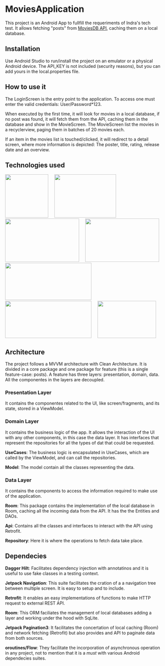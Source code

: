 # MoviesApplication

This project is an Android App to fullfill  the requeriments of Indra's tech test. It allows fetching "posts" from [MoviesDB API](https://developers.themoviedb.org/3/getting-started/introduction), caching them on a local database.

## Installation

Use Android Studio to run/install the project on an emulator or a physical Android device. The API_KEY is not included (security reasons), but you can add yours in the local.properties file.

## How to use it

The LoginScreen is the entry point to the application. To access one must enter the valid credentials: User/Password*123.

When executed by the first time, it will look for movies in a local database, if no post was found, it will fetch them from the API, caching them in the database and show in the  MovieScreen. The MovieScreen list the movies in a recyclerview, paging them in batches of 20 movies each.

If an item in the movies list is touched/clicked, it will redirect to a detail screen, where more information is depicted: The poster, title, rating, release date and an overview.

## Technologies used
<img src="https://4.bp.blogspot.com/-NnAkV5vpYuw/XNMYF4RtLvI/AAAAAAAAI70/kdgLm3cnTO4FB4rUC0v9smscN3zHJPlLgCLcBGAs/s1600/Jetpack_logo%2B%25282%2529.png" width="140" height="140" /> &nbsp; &nbsp; <img src="https://miro.medium.com/max/1400/1*o8Q_O-C6yGZQqW_2cdafoQ.png" width="200" height="140" /> &nbsp; &nbsp; <img src="https://3.bp.blogspot.com/-GOONRBOVwjo/WwWmZjvUb_I/AAAAAAAABqQ/IgFZ-m0CxFwiP5u1QxR5Hwzg3VkCwNK0QCLcBGAs/s1600/room.jpeg" width="240" height="140" /> &nbsp; &nbsp; <img src="https://miro.medium.com/max/1200/1*WMf1XcyKU98dOMlNnn-Agg.png" width="240" height="140" />
<img src="https://miro.medium.com/max/1200/1*qaRO6v0bTbBQzkw9sBCWlg.jpeg" width="280" height="120" /> &nbsp; &nbsp; <img src="https://miro.medium.com/max/800/1*1tDZwUd3NMQuIjZVkv-r0w.png" width="280" height="120" /> &nbsp; &nbsp; <img src="https://daurislittle.com/wp-content/uploads/2021/01/using-jetpack-navigation-component-in-android-banner-925bdeb7f7ee09f0.png" width="190" height="120" />

## Architecture

The project follows a MVVM architecture with Clean Architecture. It is divided in a core package and one package for feature (this is a single feature-case: posts). A feature has three layers: presentation, domain, data. All the componentes in the layers are decoupled.

### Presentation Layer

It contains the componentes related to the UI, like screen/fragments, and its state, stored in a ViewModel.

### Domain Layer

It contains the business logic of the app. It allows the interaction of the UI with any other components, in this case the data layer. It has interfaces that represent the repositories for all the types of dat that could be requested.

**UseCases**:
The business logic is encapsulated in UseCases, which are called by the ViewModel, and can call the repositories.

**Model**:
The model contain all the classes representing the data.

### Data Layer

It contains the components to access the information required to make use of the application.

**Room**:
This package contains the implementation of the local database in Room, caching all the incoming data from the API. It has the the Entities and DAOs.

**Api**:
Contains all the classes and interfaces to interact  with the API using Retrofit.

**Repository**:
Here it is where the operations to fetch data take place.

## Dependecies

**Dagger Hilt**: Facilitates dependency injection with annotatinos and it is useful to use fake classes in a testing context.

**Jetpack Navigation**: This suite facilitates the cration of a a navigation tree between multiple screen. It is easy to setup and to include.

**Retrofit**: It enables an easy implementations of functions to make HTTP request to external REST API.

**Room**: This ORM faciliates the management of local databases adding a layer and working under the hood with SqLite.

**Jetpack Pagination3**: It facilitates the concertation of local caching (Room) and network fetching (Retrofit) but also provides and API to paginate data from both sources.

**oroutines/Flow**: They facilitate the incorporation of asynchronous operation in any project, not to mention that it is a *must* with various Android dependecies suites.
